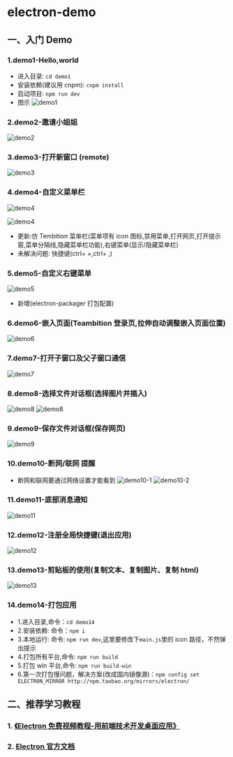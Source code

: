 # electron-demo

## 一、入门 Demo

### 1.demo1-Hello,world

- 进入目录: `cd demo1`
- 安装依赖(建议用 cnpm): `cnpm install`
- 启动项目: `npm run dev`
- 图示
  ![demo1](http://7n.jsyu.vip/demo1.png)

### 2.demo2-邀请小姐姐

![demo2](http://7n.jsyu.vip/demo2.png)

### 3.demo3-打开新窗口 (remote)

![demo3](http://7n.jsyu.vip/demo3.png)

### 4.demo4-自定义菜单栏

![demo4](http://7n.jsyu.vip/demo4-2.png)

![demo4](http://7n.jsyu.vip/demo4.png)

- 更新:仿 Tembition 菜单栏(菜单项有 icon 图标,禁用菜单,打开网页,打开提示窗,菜单分隔线,隐藏菜单栏功能),右键菜单(显示/隐藏菜单栏)
- 未解决问题: 快捷键(ctrl+ +,ctrl+ ,)

### 5.demo5-自定义右键菜单

![demo5](http://7n.jsyu.vip/demo5.png)

- 新增(electron-packager 打包配置)

### 6.demo6-嵌入页面(Teambition 登录页,拉伸自动调整嵌入页面位置)

![demo6](http://7n.jsyu.vip/demo6.png)

### 7.demo7-打开子窗口及父子窗口通信

![demo7](http://7n.jsyu.vip/demo7.png)

### 8.demo8-选择文件对话框(选择图片并插入)

![demo8](http://7n.jsyu.vip/demo8.png)
![demo8](http://7n.jsyu.vip/demo8-2.jpg)

### 9.demo9-保存文件对话框(保存网页)

![demo9](http://7n.jsyu.vip/demo9.png)

### 10.demo10-断网/联网 提醒

- 断网和联网要通过网络设置才能看到
  ![demo10-1](http://7n.jsyu.vip/demo10-1.png)
  ![demo10-2](http://7n.jsyu.vip/demo10-2.png)

### 11.demo11-底部消息通知

![demo11](http://7n.jsyu.vip/demo11.png)

### 12.demo12-注册全局快捷键(退出应用)

![demo12](http://7n.jsyu.vip/demo12.png)

### 13.demo13-剪贴板的使用(复制文本、复制图片、复制 html)

![demo13](http://7n.jsyu.vip/demo13.png)

### 14.demo14-打包应用

- 1.进入目录,命令：`cd demo14`
- 2.安装依赖: 命令：`npm i`
- 3.本地运行: 命令: `npm run dev`,这里要修改下`main.js`里的 icon 路径，不然弹出提示
- 4.打包所有平台,命令: `npm run build`
- 5.打包 win 平台,命令: `npm run build-win`
- 6.第一次打包慢问题，解决方案(改成国内镜像源)：`npm config set ELECTRON_MIRROR http://npm.taobao.org/mirrors/electron/`

## 二、推荐学习教程

### 1. [《Electron 免费视频教程-用前端技术开发桌面应用》](https://jspang.com/detailed?id=62)

### 2. [Electron 官方文档](http://www.electronjs.org/docs)
